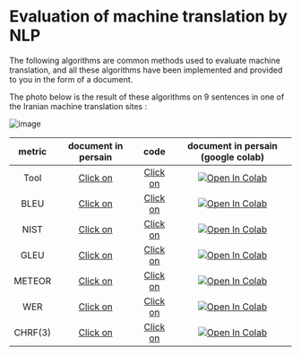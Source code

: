# Evaluation of machine translation by NLP

The following algorithms are common methods used to evaluate machine translation, and all these algorithms have been implemented and provided to you in the form of a document.


The photo below is the result of these algorithms on 9 sentences in one of the Iranian machine translation sites : 


![image](https://github.com/parvvaresh/Evaluation-of-machine-translation-by-NLP/assets/89921883/cd03abce-8d67-4fff-aae5-ead8eba8b14f)



| metric | document in persain    | code | document in persain (google colab)
| :---:   | :---: | :---: | :---: |
| Tool | [Click on](https://github.com/parvvaresh/Evaluation-of-machine-translation-by-NLP/blob/main/duc-fa/tool.ipynb)   | [Click on](https://github.com/parvvaresh/Evaluation-of-machine-translation-by-NLP/tree/main/metric/tool)   | [![Open In Colab](https://colab.research.google.com/assets/colab-badge.svg)](https://colab.research.google.com/drive/1uPUFC6E5E5-2A9KVlNGhIIIhfx9-7jH6) |
| BLEU | [Click on](https://github.com/parvvaresh/Evaluation-of-machine-translation-by-NLP/blob/main/duc-fa/bleu.ipynb)   | [Click on](https://github.com/parvvaresh/Evaluation-of-machine-translation-by-NLP/blob/main/metric/bleu_score.py)   | [![Open In Colab](https://colab.research.google.com/assets/colab-badge.svg)](https://colab.research.google.com/drive/12ahuWBkulydvlHbyMXK_SMTBxr_H5HCd) |
| NIST | [Click on](https://github.com/parvvaresh/Evaluation-of-machine-translation-by-NLP/blob/main/duc-fa/nist.ipynb)   | [Click on](https://github.com/parvvaresh/Evaluation-of-machine-translation-by-NLP/blob/main/metric/nist_score.py)   | [![Open In Colab](https://colab.research.google.com/assets/colab-badge.svg)](https://colab.research.google.com/drive/1cCHdi2-hOdT-ZQLtyhRIJ_J2CqUF5V1y) |
| GLEU | [Click on](https://github.com/parvvaresh/Evaluation-of-machine-translation-by-NLP/blob/main/duc-fa/gleu.ipynb)   | [Click on](https://github.com/parvvaresh/Evaluation-of-machine-translation-by-NLP/blob/main/metric/gleu_score.py)   | [![Open In Colab](https://colab.research.google.com/assets/colab-badge.svg)](https://colab.research.google.com/drive/1tIApcx9RAHll3hMtvEXjwMrx5Z00aUAC)  |
| METEOR | [Click on](https://github.com/parvvaresh/Evaluation-of-machine-translation-by-NLP/blob/main/duc-fa/meteor.ipynb)   | [Click on](https://github.com/parvvaresh/Evaluation-of-machine-translation-by-NLP/blob/main/metric/meteor_score.py)   | [![Open In Colab](https://colab.research.google.com/assets/colab-badge.svg)](https://colab.research.google.com/drive/1XG3UsA_x6_FobK-XxO16UFyVjC6mJ43e) |
| WER | [Click on](https://dl.acm.org/doi/pdf/10.5555/1289189.1289273)   | [Click on](https://github.com/parvvaresh/Evaluation-of-machine-translation-by-NLP/blob/main/metric/wer_score.py)   | [![Open In Colab](https://colab.research.google.com/assets/colab-badge.svg)](https://colab.research.google.com/drive/1DE_UIYWdnKAk56DPfZGd1AK7APCgrGsL?usp=sharing) |
| CHRF(3) | [Click on](https://github.com/parvvaresh/Evaluation-of-machine-translation-by-NLP/blob/main/duc-fa/chrf.ipynb)   | [Click on](https://github.com/parvvaresh/Evaluation-of-machine-translation-by-NLP/blob/main/metric/chrf_score.py)   | [![Open In Colab](https://colab.research.google.com/assets/colab-badge.svg)](https://colab.research.google.com/drive/17Ag-uxviqx24rKElyHXNOpvpv2yb4RWP) |
